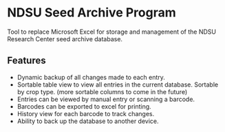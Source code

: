 # NDSU Seed Archive Program

Tool to replace Microsoft Excel for storage and management of the NDSU Research Center seed archive database.

## Features

- Dynamic backup of all changes made to each entry.
- Sortable table view to view all entries in the current database. Sortable by crop type. (more sortable columns to come in the future)
- Entries can be viewed by manual entry or scanning a barcode.
- Barcodes can be exported to excel for printing.
- History view for each barcode to track changes.
- Ability to back up the database to another device.
